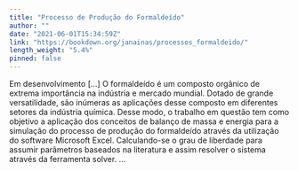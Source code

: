 ```yaml
---
title: "Processo de Produção do Formaldeído"
author: ""
date: "2021-06-01T15:34:59Z"
link: "https://bookdown.org/janainas/processos_formaldeido/"
length_weight: "5.4%"
pinned: false
---
```


Em desenvolvimento [...] O formaldeído é um composto orgânico de extrema importância na indústria e mercado mundial. Dotado de grande versatilidade, são inúmeras as aplicações desse composto em diferentes setores da indústria química. Desse modo, o trabalho em questão tem como objetivo a aplicação dos conceitos de balanço de massa e energia para a simulação do processo de produção do formaldeído através da utilização do software Microsoft Excel. Calculando-se o grau de liberdade para assumir parâmetros baseados na literatura e assim resolver o sistema através da ferramenta solver. ...
